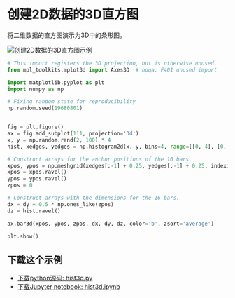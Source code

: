 # 创建2D数据的3D直方图

将二维数据的直方图演示为3D中的条形图。

![创建2D数据的3D直方图示例](https://matplotlib.org/_images/sphx_glr_hist3d_001.png)

```python
# This import registers the 3D projection, but is otherwise unused.
from mpl_toolkits.mplot3d import Axes3D  # noqa: F401 unused import

import matplotlib.pyplot as plt
import numpy as np

# Fixing random state for reproducibility
np.random.seed(19680801)


fig = plt.figure()
ax = fig.add_subplot(111, projection='3d')
x, y = np.random.rand(2, 100) * 4
hist, xedges, yedges = np.histogram2d(x, y, bins=4, range=[[0, 4], [0, 4]])

# Construct arrays for the anchor positions of the 16 bars.
xpos, ypos = np.meshgrid(xedges[:-1] + 0.25, yedges[:-1] + 0.25, indexing="ij")
xpos = xpos.ravel()
ypos = ypos.ravel()
zpos = 0

# Construct arrays with the dimensions for the 16 bars.
dx = dy = 0.5 * np.ones_like(zpos)
dz = hist.ravel()

ax.bar3d(xpos, ypos, zpos, dx, dy, dz, color='b', zsort='average')

plt.show()
```

## 下载这个示例
            
- [下载python源码: hist3d.py](https://matplotlib.org/_downloads/hist3d.py)
- [下载Jupyter notebook: hist3d.ipynb](https://matplotlib.org/_downloads/hist3d.ipynb)